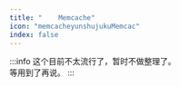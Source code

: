 ```yaml
---
title: "    Memcache"
icon: "memcacheyunshujukuMemcac"
index: false
---
```

:::info
这个目前不太流行了，暂时不做整理了。  
等用到了再说。
:::